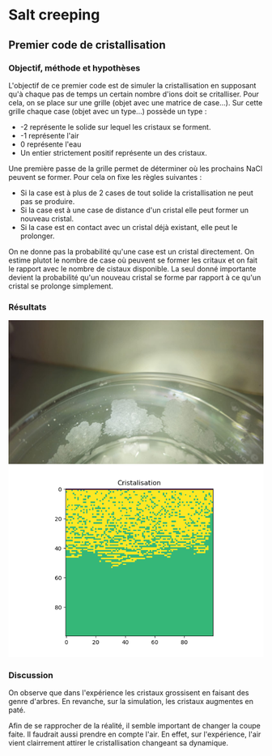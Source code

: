 # Salt creeping

## Premier code de cristallisation

### Objectif, méthode et hypothèses

L'objectif de ce premier code est de simuler la cristallisation en supposant qu'à chaque pas de temps un certain nombre d'ions doit se critalliser. Pour cela, on se place sur une grille (objet avec une matrice de case...). Sur cette grille chaque case (objet avec un type...) possède un type : 

- -2 représente le solide sur lequel les cristaux se forment.
- -1 représente l'air
- 0 représente l'eau
- Un entier strictement positif représente un des cristaux.

Une première passe de la grille permet de déterminer où les prochains NaCl peuvent se former. Pour cela on fixe les règles suivantes : 

- Si la case est à plus de 2 cases de tout solide la cristallisation ne peut pas se produire.
- Si la case est à une case de distance d'un cristal elle peut former un nouveau cristal.
- Si la case est en contact avec un cristal déjà existant, elle peut le prolonger. 

On ne donne pas la probabilité qu'une case est un cristal directement. On estime plutot le nombre de case où peuvent se former les critaux et on fait le rapport avec le nombre de cistaux disponible. La seul donné importante devient la probabilité qu'un nouveau cristal se forme par rapport à ce qu'un cristal se prolonge simplement.

### Résultats
![](Exp_1_creeping.jpeg)
![](Modèle_1_creeping.png)

### Discussion
On observe que dans l'expérience les cristaux grossisent en faisant des genre d'arbres. En revanche, sur la simulation, les cristaux augmentes en paté.

Afin de se rapprocher de la réalité, il semble important de changer la coupe faite. Il faudrait aussi prendre en compte l'air. En effet, sur l'expérience, l'air vient clairrement attirer le cristallisation changeant sa dynamique.